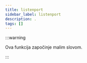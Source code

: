 ```yaml
---
title: listenport
sidebar_label: listenport
description: .
tags: []
---
```


:::warning

Ova funkcija započinje malim slovom.

:::
